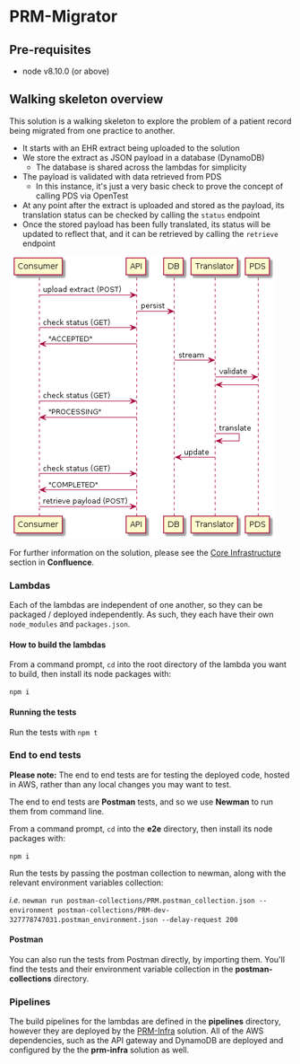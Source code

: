 # PRM-Migrator

## Pre-requisites
- node v8.10.0 (or above)

## Walking skeleton overview
This solution is a walking skeleton to explore the problem of a patient record being migrated from one practice to another.

- It starts with an EHR extract being uploaded to the solution
- We store the extract as JSON payload in a database (DynamoDB)
  - The database is shared across the lambdas for simplicity
- The payload is validated with data retrieved from PDS
  - In this instance, it's just a very basic check to prove the concept of calling PDS via OpenTest
- At any point after the extract is uploaded and stored as the payload, its translation status can be checked by calling the `status` endpoint
- Once the stored payload has been fully translated, its status will be updated to reflect that, and it can be retrieved by calling the `retrieve` endpoint

![Solution overview](https://raw.githubusercontent.com/nhsconnect/prm-migrator/master/images/prm_migrator_overview.png "Solution overview")

For further information on the solution, please see the [Core Infrastructure](https://gpitbjss.atlassian.net/wiki/spaces/TW/pages/1407385703/Core+Infrastructure) section in **Confluence**.

### Lambdas
Each of the lambdas are independent of one another, so they can be packaged / deployed independently. As such, they each have their own `node_modules` and `packages.json`.

#### How to build the lambdas
From a command prompt, `cd` into the root directory of the lambda you want to build, then install its node packages with:

`npm i`

#### Running the tests

Run the tests with `npm t`

### End to end tests

**Please note:** The end to end tests are for testing the deployed code, hosted in AWS, rather than any local changes you may want to test.

The end to end tests are **Postman** tests, and so we use **Newman** to run them from command line.

From a command prompt, `cd` into the **e2e** directory, then install its node packages with:

`npm i`

Run the tests by passing the postman collection to newman, along with the relevant environment variables collection:

*i.e.*
`newman run postman-collections/PRM.postman_collection.json --environment postman-collections/PRM-dev-327778747031.postman_environment.json --delay-request 200`

#### Postman

You can also run the tests from Postman directly, by importing them. You'll find the tests and their environment variable collection in the **postman-collections** directory.

### Pipelines

The build pipelines for the lambdas are defined in the **pipelines** directory, however they are deployed by the [PRM-Infra](https://github.com/nhsconnect/prm-infra) solution. All of the AWS dependencies, such as the API gateway and DynamoDB are deployed and configured by the the **prm-infra** solution as well.